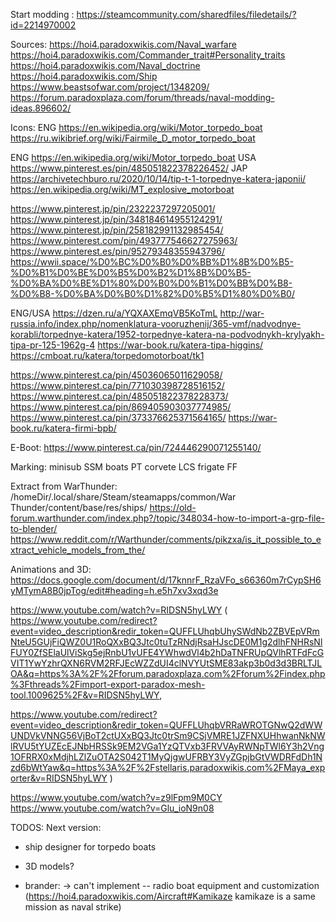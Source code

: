 Start modding :
https://steamcommunity.com/sharedfiles/filedetails/?id=2214970002

Sources:
https://hoi4.paradoxwikis.com/Naval_warfare
https://hoi4.paradoxwikis.com/Commander_trait#Personality_traits
https://hoi4.paradoxwikis.com/Naval_doctrine
https://hoi4.paradoxwikis.com/Ship
https://www.beastsofwar.com/project/1348209/
https://forum.paradoxplaza.com/forum/threads/naval-modding-ideas.896602/


Icons:
ENG https://en.wikipedia.org/wiki/Motor_torpedo_boat
https://ru.wikibrief.org/wiki/Fairmile_D_motor_torpedo_boat

ENG https://en.wikipedia.org/wiki/Motor_torpedo_boat
USA https://www.pinterest.es/pin/485051822378226452/
JAP https://archivetechburo.ru/2020/10/14/tip-t-1-torpednye-katera-japonii/
https://en.wikipedia.org/wiki/MT_explosive_motorboat

https://www.pinterest.jp/pin/2322237297205001/
https://www.pinterest.jp/pin/348184614955124291/
https://www.pinterest.jp/pin/258182991132985454/
https://www.pinterest.com/pin/493777546627275963/
https://www.pinterest.es/pin/95279348355943796/
https://wwii.space/%D0%BC%D0%B0%D0%BB%D1%8B%D0%B5-%D0%B1%D0%BE%D0%B5%D0%B2%D1%8B%D0%B5-%D0%BA%D0%BE%D1%80%D0%B0%D0%B1%D0%BB%D0%B8-%D0%B8-%D0%BA%D0%B0%D1%82%D0%B5%D1%80%D0%B0/


ENG/USA
https://dzen.ru/a/YQXAXEmqVB5KoTmL
http://war-russia.info/index.php/nomenklatura-vooruzhenij/365-vmf/nadvodnye-korabli/torpednye-katera/1952-torpednye-katera-na-podvodnykh-krylyakh-tipa-pr-125-1962g-4
https://war-book.ru/katera-tipa-higgins/
https://cmboat.ru/katera/torpedomotorboat/tk1

https://www.pinterest.ca/pin/45036065011629058/
https://www.pinterest.ca/pin/771030398728516152/
https://www.pinterest.ca/pin/485051822378228373/
https://www.pinterest.ca/pin/869405903037774985/
https://www.pinterest.ca/pin/373376625371564165/
https://war-book.ru/katera-firmi-bpb/

E-Boot: https://www.pinterest.ca/pin/724446290071255140/

Marking:
minisub SSM
boats PT
corvete LCS
frigate FF

Extract from WarThunder:
/homeDir/.local/share/Steam/steamapps/common/War Thunder/content/base/res/ships/
https://old-forum.warthunder.com/index.php?/topic/348034-how-to-import-a-grp-file-to-blender/
https://www.reddit.com/r/Warthunder/comments/pikzxa/is_it_possible_to_extract_vehicle_models_from_the/



Animations and 3D:
https://docs.google.com/document/d/17knnrF_RzaVFo_s66360m7rCypSH6yMTymA8B0jpTog/edit#heading=h.e5h7xv3xqd3e

https://www.youtube.com/watch?v=RIDSN5hyLWY (
https://www.youtube.com/redirect?event=video_description&redir_token=QUFFLUhqbUhySWdNb2ZBVEpVRmNteU5GUjFiQWZ0U1RoQXxBQ3Jtc0tuTzRNdjRsaHJscDE0M1g2dlhFNHRsNlFUY0ZfSElaUlViSkg5ejRnbU1vUFE4YWhwdVl4b2hDaTNFRUpQVlhRTFdFcGVIT1YwYzhrQXN6RVM2RFJEcWZZdUI4clNVYUtSME83akp3b0d3d3BRLTJLOA&q=https%3A%2F%2Fforum.paradoxplaza.com%2Fforum%2Findex.php%3Fthreads%2Fimport-export-paradox-mesh-tool.1009625%2F&v=RIDSN5hyLWY,

https://www.youtube.com/redirect?event=video_description&redir_token=QUFFLUhqbVRRaWROTGNwQ2dWWUNDVkVNNG56VjBoT2ctUXxBQ3Jtc0trSm9CSjVMRE1JZFNXUHhwanNkNWlRVU5tYUZEcEJNbHRSSk9EM2VGa1YzQTVxb3FRVVAyRWNpTWl6Y3h2Vng1OFRRX0xMdjhLZlZuOTA2S042T1MyQjgwUFRBY3VyZGpjbGtVWDRFdDh1Nzd6bWtYaw&q=https%3A%2F%2Fstellaris.paradoxwikis.com%2FMaya_exporter&v=RIDSN5hyLWY
)

https://www.youtube.com/watch?v=z9lFpm9M0CY
https://www.youtube.com/watch?v=Glu_ioN9n08



TODOS:
Next version:
- ship designer for torpedo boats
- 3D models?


- brander: -> can't implement
-- radio boat equipment and customization (https://hoi4.paradoxwikis.com/Aircraft#Kamikaze kamikaze is a same mission as naval strike)
